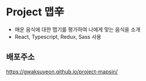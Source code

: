 # Project 맵辛
- 매운 음식에 대한 맵기를 평가하여 나에게 맞는 음식을 소개
- React, Typescript, Redux, Sass 사용

## 배포주소
https://gwaksuyeon.github.io/project-mapsin/
